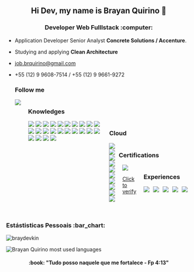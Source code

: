 <h2 align='center'>Hi Dev, my name is Brayan Quirino 👋</h2>

<h3 align='center'>Developer Web Fulllstack :computer:</h3>

- Application Developer Senior Analyst <strong>Concrete Solutions / Accenture</strong>.
- Studying and applying <strong>Clean Architecture</strong> 
- job.brquirino@gmail.com
- +55 (12) 9 9608-7514 / +55 (12) 9 9661-9272

   ### Follow me 
   <div style="display: flex; gap: 10px;">
     <a href="https://www.linkedin.com/in/brayanquirino/" target="_blank">
         <img src="https://img.shields.io/badge/linkedin-%230077B5.svg?style=for-the-badge&logo=linkedin&logoColor=white"/>
     <a/>
   <div/>

   ### Knowledges
   <div style="display: flex; gap: 10px;">
      <img src="https://img.shields.io/badge/JavaScript-323330?style=for-the-badge&logo=javascript&logoColor=F7DF1E"/>
      <img src="https://img.shields.io/badge/TypeScript-007ACC?style=for-the-badge&logo=typescript&logoColor=white"/>
      <img src="https://img.shields.io/badge/PostgreSQL-316192?style=for-the-badge&logo=postgresql&logoColor=white"/>
      <img src="https://img.shields.io/badge/MongoDB-4EA94B?style=for-the-badge&logo=mongodb&logoColor=white"/>
      <img src="https://img.shields.io/badge/Node.js-339933?style=for-the-badge&logo=nodedotjs&logoColor=white"/>
      <img src="https://img.shields.io/badge/npm-CB3837?style=for-the-badge&logo=npm&logoColor=white"/>
      <img src="https://img.shields.io/badge/Yarn-2C8EBB?style=for-the-badge&logo=yarn&logoColor=white"/>
      <img src="https://img.shields.io/badge/Angular-DD0031?style=for-the-badge&logo=angular&logoColor=white"/>
      <img src="https://img.shields.io/badge/styled--components-DB7093?style=for-the-badge&logo=styled-components&logoColor=white"/>
      <img src="https://img.shields.io/badge/HTML5-E34F26?style=for-the-badge&logo=html5&logoColor=white"/>
      <img src="https://img.shields.io/badge/CSS3-1572B6?style=for-the-badge&logo=css3&logoColor=white"/>
      <img src="https://img.shields.io/badge/React-20232A?style=for-the-badge&logo=react&logoColor=61DAFB"/>
      <img src="https://img.shields.io/badge/Swagger-85EA2D?style=for-the-badge&logo=Swagger&logoColor=white"/>
      <img src="https://img.shields.io/badge/Git-F05032?style=for-the-badge&logo=git&logoColor=white"/>
      <img src="https://img.shields.io/badge/Insomnia-5849be?style=for-the-badge&logo=Insomnia&logoColor=white"/>
      <img src="https://img.shields.io/badge/-GraphQL-E10098?style=for-the-badge&logo=graphql&logoColor=white"/>
      <img src="https://img.shields.io/badge/nestjs-%23E0234E.svg?style=for-the-badge&logo=nestjs&logoColor=white"/>
      <img src="https://img.shields.io/badge/Next-black?style=for-the-badge&logo=next.js&logoColor=white"/>
      <img src="https://img.shields.io/badge/Amazon_AWS-232F3E?style=for-the-badge&logo=amazon-aws&logoColor=white"/>
      <img src="https://img.shields.io/badge/Vercel-000000?style=for-the-badge&logo=vercel&logoColor=white"/>
      <img src="https://img.shields.io/badge/Heroku-430098?style=for-the-badge&logo=heroku&logoColor=white"/>
      <img src="https://img.shields.io/badge/Jira-0052CC?style=for-the-badge&logo=Jira&logoColor=white"/>
      <img src="https://img.shields.io/badge/Docker-2CA5E0?style=for-the-badge&logo=docker&logoColor=white"/>
      <img src="https://img.shields.io/badge/-jest-%23C21325?style=for-the-badge&logo=jest&logoColor=white"/>
   <div/>
    
    ### Cloud
    <div style="display: flex; gap: 10px;">
       <img src="https://img.shields.io/badge/Amazon_S3-FF9900?style=for-the-badge&logo=amazon-aws&logoColor=white"/>
       <img src="https://img.shields.io/badge/Amazon_SES-232F3E?style=for-the-badge&logo=amazon-aws&logoColor=white"/>
       <img src="https://img.shields.io/badge/Amazon_Beanstalk-FF9900?style=for-the-badge&logo=amazon-aws&logoColor=white"/>
       <img src="https://img.shields.io/badge/Amazon_EC2-232F3E?style=for-the-badge&logo=amazon-aws&logoColor=white"/>
       <img src="https://img.shields.io/badge/Amazon_Ligthsail-FF9900?style=for-the-badge&logo=amazon-aws&logoColor=white"/>
       <img src="https://img.shields.io/badge/Amazon_Lambda-232F3E?style=for-the-badge&logo=amazon-aws&logoColor=white"/>
       <img src="https://img.shields.io/badge/Amazon_apigateway-FF9900?style=for-the-badge&logo=amazon-aws&logoColor=white"/>
       <img src="https://img.shields.io/badge/Amazon%20DynamoDB-4053D6?style=for-the-badge&logo=Amazon%20DynamoDB&logoColor=white"/>
       <img src="https://img.shields.io/badge/google_cloud_functions-5183c2?style=for-the-badge&logo=google&logoColor=white"/>
       <img src="https://img.shields.io/badge/google_dialogflow-5183c2?style=for-the-badge&logo=google&logoColor=white"/>
    <div/>
       
     ### Certifications
       
     <div style="display: flex; gap: 10px; textDecoration: none;">
        <a href="https://www.credly.com/badges/5bfd71f2-be0c-4e01-a21e-a6a6fea187bc/public_url" target="_blank">
            <img src="https://img.shields.io/badge/AWS%20Cloud%20Practitioner-232F3E?style=for-the-badge&logo=Amazon%20aws&logoColor=white"/>
            <p> Click to verify <p/>
        <a/>
    <div/>
              
               
     ### Experiences
     
     <div style="display: flex; gap: 10px;">
       <img src="https://img.shields.io/badge/jenkins-%232C5263.svg?style=for-the-badge&logo=jenkins&logoColor=white"/>
       <img src="https://img.shields.io/badge/GitLab-%23181717.svg?style=for-the-badge&logo=gitlab&logoColor=white"/>
       <img src="https://img.shields.io/badge/Linux-FCC624?style=for-the-badge&logo=linux&logoColor=black"/>
       <img src="https://img.shields.io/badge/mac%20os-000000?style=for-the-badge&logo=macos&logoColor=F0F0F0"/>
       <img src="https://img.shields.io/badge/figma-%23F24E1E.svg?style=for-the-badge&logo=figma&logoColor=white"/>
    <div/>
       
<p>&nbsp;</p>

<h3 align='left'>Estástisticas Pessoais :bar_chart:</h3>

<p align='left'>
    <img align="center" src="https://github-readme-stats.vercel.app/api?username=braydevkin&show_icons=true" alt="braydevkin"/>
</p>

<p align="left"> <img src="https://github-readme-stats.vercel.app/api/top-langs/?username=braydevkin&layout=compact&theme=midnight-purple" alt="Brayan Quirino most used languages" />

      
<h4 align='center'> :book: "Tudo posso naquele que me fortalece - Fp 4:13"</h4>
